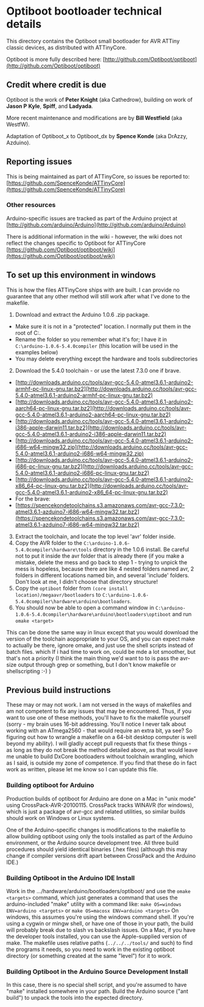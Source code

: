 # Optiboot bootloader technical details

This directory contains the Optiboot small bootloader for AVR ATTiny classic devices, as distributed with ATTinyCore.

Optiboot is more fully described here: [http://github.com/Optiboot/optiboot](http://github.com/Optiboot/optiboot)

## Credit where credit is due
Optiboot is the work of **Peter Knight** (aka Cathedrow), building on work of **Jason P** **Kyle**, **Spiff**, and **Ladyada**.

More recent maintenance and modifications are by **Bill Westfield** (aka WestfW).

Adaptation of Optiboot_x to Optiboot_dx by **Spence Konde** (aka DrAzzy, Azduino).

## Reporting issues
This is being maintained as part of ATTinyCore, so issues be reported to:
[https://github.com/SpenceKonde/ATTinyCore](https://github.com/SpenceKonde/ATTinyCore)

### Other resources

Arduino-specific issues are tracked as part of the Arduino project
at [http://github.com/arduino/Arduino](http://github.com/arduino/Arduino)

There is additional information in the wiki - however, the wiki does not reflect the changes specific to Optiboot for ATTinyCore
[https://github.com/Optiboot/optiboot/wiki](https://github.com/Optiboot/optiboot/wiki)


## To set up this environment in windows
This is how the files ATTinyCore ships with are built. I can provide no guarantee that any other method will still work after what I've done to the makefile.
1. Download and extract the Arduino 1.0.6 .zip package.
* Make sure it is not in a "protected" location. I normally put them in the root of C:.
* Rename the folder so you remember what it's for; I have it in `C:\arduino-1.0.6-5.4.0compiler` (this location will be used in the examples below)
* You may delete everything except the hardware and tools subdirectories
2. Download the 5.4.0 toolchain - or use the latest 7.3.0 one if brave.
* [http://downloads.arduino.cc/tools/avr-gcc-5.4.0-atmel3.6.1-arduino2-armhf-pc-linux-gnu.tar.bz2](http://downloads.arduino.cc/tools/avr-gcc-5.4.0-atmel3.6.1-arduino2-armhf-pc-linux-gnu.tar.bz2)
* [http://downloads.arduino.cc/tools/avr-gcc-5.4.0-atmel3.6.1-arduino2-aarch64-pc-linux-gnu.tar.bz2](http://downloads.arduino.cc/tools/avr-gcc-5.4.0-atmel3.6.1-arduino2-aarch64-pc-linux-gnu.tar.bz2)
* [http://downloads.arduino.cc/tools/avr-gcc-5.4.0-atmel3.6.1-arduino2-i386-apple-darwin11.tar.bz2](http://downloads.arduino.cc/tools/avr-gcc-5.4.0-atmel3.6.1-arduino2-i386-apple-darwin11.tar.bz2)
* [http://downloads.arduino.cc/tools/avr-gcc-5.4.0-atmel3.6.1-arduino2-i686-w64-mingw32.zip](http://downloads.arduino.cc/tools/avr-gcc-5.4.0-atmel3.6.1-arduino2-i686-w64-mingw32.zip)
* [http://downloads.arduino.cc/tools/avr-gcc-5.4.0-atmel3.6.1-arduino2-i686-pc-linux-gnu.tar.bz2](http://downloads.arduino.cc/tools/avr-gcc-5.4.0-atmel3.6.1-arduino2-i686-pc-linux-gnu.tar.bz2)
* [http://downloads.arduino.cc/tools/avr-gcc-5.4.0-atmel3.6.1-arduino2-x86_64-pc-linux-gnu.tar.bz2](http://downloads.arduino.cc/tools/avr-gcc-5.4.0-atmel3.6.1-arduino2-x86_64-pc-linux-gnu.tar.bz2)
* For the brave:
* [https://spencekondetoolchains.s3.amazonaws.com/avr-gcc-7.3.0-atmel3.6.1-azduino7-i686-w64-mingw32.tar.bz2](https://spencekondetoolchains.s3.amazonaws.com/avr-gcc-7.3.0-atmel3.6.1-azduino7-i686-w64-mingw32.tar.bz2)
3. Extract the toolchain, and locate the top level 'avr' folder inside.
4. Copy the AVR folder to the `C:\arduino-1.0.6-5.4.0compiler\hardware\tools` directory in the 1.0.6 install. Be careful not to put it inside the avr folder that is already there (if you make a mistake, delete the mess and go back to step 1 - trying to unpick the mess is hopeless, because there are like 4 nested folders named avr, 2 folders in different locations named bin, and several 'include' folders. Don't look at me, I didn't choose that directory structure!
5. Copy the `optiboot` folder from `(core install location)/megaavr/bootloaders` to `C:\arduino-1.0.6-5.4.0compiler\hardware\arduino\bootloaders`.
6. You should now be able to open a command window in `C:\arduino-1.0.6-5.4.0compiler\hardware\arduino\bootloaders\optiboot` and run `omake <target>`

This can be done the same way in linux except that you would download the version of the toolchain aoppropriate to your OS, and you can expect make to actually be there, ignore omake, and just use the shell scripts instead of batch files. which If i had time to work on, could be mde a lot smoother, but that's not a priority (I think the main thing we'd want to to is pass the avr-size output through grep or something, but I don't know makefile or shellscripting :-) )


## Previous build instructions
These may or may not work. I am not versed in the ways of makefiles and am not competent to fix any issues that may be encountered. Thus, if you want to use one of these methods, you'll have to fix the makefile yourself (sorry - my brain uses 16-bit addressing. You'll notice I never talk about working with an ATmega2560 - that would require an extra bit, ya see? So figuring out how to wrangle a makefile on a 64-bit desktop computer is well beyond my ability). I will gladly accept pull requests that fix these things - as long as they do not break the method detailed above, as that would leave me unable to build DxCore bootloaders without toolchain wrangling, which as I said, is outside my zone of competence. If you find that these do in fact work as written, please let me know so I can update this file.

### Building optiboot for Arduino
Production builds of optiboot for Arduino are done on a Mac in "unix mode"
using CrossPack-AVR-20100115.  CrossPack tracks WINAVR (for windows), which
is just a package of avr-gcc and related utilities, so similar builds should
work on Windows or Linux systems.

One of the Arduino-specific changes is modifications to the makefile to
allow building optiboot using only the tools installed as part of the
Arduino environment, or the Arduino source development tree.  All three
build procedures should yield identical binaries (.hex files) (although
this may change if compiler versions drift apart between CrossPack and
the Arduino IDE.)


### Building Optiboot in the Arduino IDE Install
Work in the .../hardware/arduino/bootloaders/optiboot/ and use the
`omake <targets>` command, which just generates a command that uses
the arduino-included "make" utility with a command like:
    `make OS=windows ENV=arduino <targets>`
or  `make OS=macosx ENV=arduino <targets>`
On windows, this assumes you're using the windows command shell.  If
you're using a cygwin or mingw shell, or have one of those in your
path, the build will probably break due to slash vs backslash issues.
On a Mac, if you have the developer tools installed, you can use the
Apple-supplied version of make.
The makefile uses relative paths (`../../../tools/` and such) to find
the programs it needs, so you need to work in the existing optiboot
directory (or something created at the same "level") for it to work.



### Building Optiboot in the Arduino Source Development Install
In this case, there is no special shell script, and you're assumed to
have "make" installed somewhere in your path.
Build the Arduino source ("ant build") to unpack the tools into the
expected directory.
